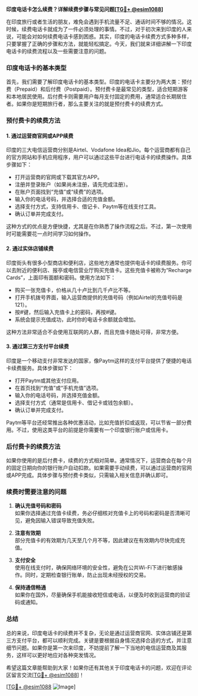 **印度电话卡怎么续费？详解续费步骤与常见问题[[TG💪+ @esim1088](https://t.me/s/esim1088)]**

在印度旅行或者生活的朋友，难免会遇到手机流量不足、通话时间不够的情况。这时候，续费电话卡就成为了一件必须处理的事情。不过，对于初次来到印度的人来说，可能会对如何续费电话卡感到困惑。其实，印度的电话卡续费方式多种多样，只要掌握了正确的步骤和方法，就能轻松搞定。今天，我们就来详细讲解一下印度电话卡的续费流程以及一些需要注意的问题。

### 印度电话卡的基本类型

首先，我们需要了解印度电话卡的基本类型。印度的电话卡主要分为两大类：预付费（Prepaid）和后付费（Postpaid）。预付费卡是最常见的类型，适合短期游客和本地居民使用。后付费卡则需要用户每月支付固定的费用，通常适合长期居住者。如果你是短期旅行者，那么主要关注的就是预付费卡的续费方式。

### 预付费卡的续费方法

#### 1. **通过运营商官网或APP续费**
印度的三大电信运营商分别是Airtel、Vodafone Idea和Jio。每个运营商都有自己的官方网站和手机应用程序，用户可以通过这些平台进行电话卡的续费操作。具体步骤如下：

- 打开运营商的官网或下载其官方APP。
- 注册并登录账户（如果尚未注册，请先完成注册）。
- 在账户页面找到“充值”或“续费”的选项。
- 输入你的电话号码，并选择合适的充值金额。
- 选择支付方式，支持信用卡、借记卡、Paytm等在线支付工具。
- 确认订单并完成支付。

这种方式的优点是方便快捷，尤其是在你熟悉了操作流程之后。不过，第一次使用时可能需要花一点时间学习如何操作。

#### 2. **通过实体店铺续费**
印度街头有很多小型商店和便利店，这些地方通常也提供电话卡的续费服务。你可以去附近的便利店、报亭或电信营业厅购买充值卡。这些充值卡被称为“Recharge Cards”，上面印有面额和密码。使用方法如下：

- 购买一张充值卡，价格从几十卢比到几千卢比不等。
- 打开手机拨号界面，输入运营商提供的充值号码（例如Airtel的充值号码是121）。
- 按#键，然后输入充值卡上的密码，再按#键。
- 系统会提示充值成功，此时你的电话卡余额就会增加。

这种方法非常适合不会使用互联网的人群，而且充值卡随处可得，非常方便。

#### 3. **通过第三方支付平台续费**
印度是一个移动支付非常发达的国家，像Paytm这样的支付平台提供了便捷的电话卡续费服务。具体步骤如下：

- 打开Paytm或其他支付应用。
- 在首页找到“充值”或“手机充值”选项。
- 输入你的电话号码，并选择充值金额。
- 选择支付方式（通常是信用卡、借记卡或钱包余额）。
- 确认订单并完成支付。

Paytm等平台还经常推出各种优惠活动，比如充值折扣或返现，可以节省一部分费用。不过，使用这类平台的前提是你需要有一个印度银行账户或信用卡。

### 后付费卡的续费方法

如果你使用的是后付费卡，续费的方式相对简单。通常情况下，运营商会在每个月的固定日期向你的银行账户自动扣款。如果需要手动续费，可以通过运营商的官网或APP完成。具体步骤与预付费卡类似，只需输入相关信息并确认即可。

### 续费时需要注意的问题

1. **确认充值号码和密码**  
   如果你选择通过充值卡续费，务必仔细核对充值卡上的号码和密码是否清晰可见，避免因输入错误导致充值失败。

2. **注意有效期**  
   部分充值卡的有效期为几天至几个月不等，因此建议在有效期内尽快完成充值。

3. **支付安全**  
   使用在线支付时，确保网络环境的安全性，避免在公共Wi-Fi下进行敏感操作。同时，定期检查银行账单，防止出现未经授权的交易。

4. **保持通信畅通**  
   如果你在国外，尽量确保手机能接收短信或电话，以便及时收到运营商的验证码或通知。

### 总结

总的来说，印度电话卡的续费并不复杂，无论是通过运营商官网、实体店铺还是第三方支付平台，都可以顺利完成。关键是要根据自身情况选择合适的方式，并注意细节问题。如果你是第一次来印度，不妨提前了解一下当地的电信运营商及其服务，这样可以更好地应对各种突发情况。

希望这篇文章能帮助到大家！如果你还有其他关于印度电话卡的问题，欢迎在评论区留言交流[[TG💪+ @esim1088](https://t.me/s/esim1088)]！

[[TG💪+ @esim1088](https://t.me/s/esim1088) ![Image](https://i.postimg.cc/4NQfJmqS/Snipaste-2025-05-13-00-14-12.png)]